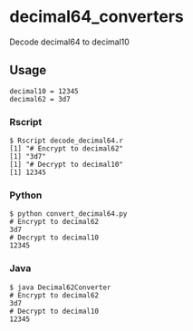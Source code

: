 # decimal64_converters
Decode decimal64 to decimal10

## Usage

```
decimal10 = 12345
decimal62 = 3d7
```

### Rscript

```
$ Rscript decode_decimal64.r
[1] "# Encrypt to decimal62"
[1] "3d7"
[1] "# Decrypt to decimal10"
[1] 12345
```

### Python

```
$ python convert_decimal64.py
# Encrypt to decimal62
3d7
# Decrypt to decimal10
12345
```

### Java

```
$ java Decimal62Converter
# Encrypt to decimal62
3d7
# Decrypt to decimal10
12345
```
